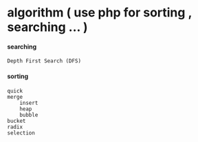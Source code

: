 algorithm ( use php for sorting , searching ... )
=========

#### searching

	Depth First Search (DFS)

#### sorting

	quick
	merge
        insert
        heap
        bubble
	bucket
	radix
	selection


